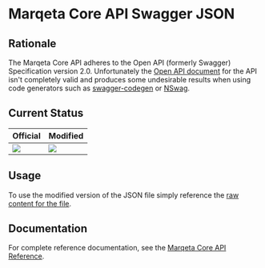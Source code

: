 # Marqeta Core API Swagger JSON

## Rationale

The Marqeta Core API adheres to the Open API (formerly Swagger) Specification version 2.0. Unfortunately the [Open API document](https://shared-sandbox-api.marqeta.com/v3/swagger.json) for the API isn't completely valid and produces some undesirable results when using code generators such as [swagger-codegen](https://github.com/RicoSuter/NSwag) or [NSwag](https://github.com/RicoSuter/NSwag).

## Current Status
| Official | Modified |
|----------|----------|
| <img src="http://online.swagger.io/validator?url=https://sandbox-api.marqeta.com/v3/swagger.json"> | <img src="http://online.swagger.io/validator?url=https://raw.githubusercontent.com/CapitalOnTap/marqeta-swagger-json/master/swagger.json"> |

## Usage
To use the modified version of the JSON file simply reference the [raw content for the file](https://raw.githubusercontent.com/CapitalOnTap/marqeta-swagger-json/master/swagger.json).

## Documentation

For complete reference documentation, see the [Marqeta Core API Reference](https://www.marqeta.com/api/docs/WYDH6igAAL8FnF21/api-introduction).
